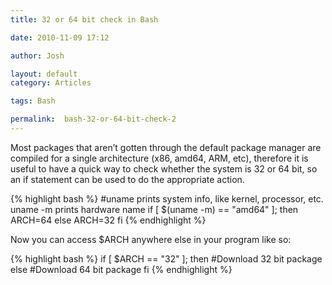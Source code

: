 ```yaml
---
title: 32 or 64 bit check in Bash

date: 2010-11-09 17:12

author: Josh

layout: default
category: Articles

tags: Bash

permalink:  bash-32-or-64-bit-check-2
---
```

Most packages that aren’t gotten through the default package manager are
compiled for a single architecture (x86, amd64, ARM, etc), therefore it
is useful to have a quick way to check whether the system is 32 or 64
bit, so an if statement can be used to do the appropriate action.

{% highlight bash %}
#uname prints system info, like kernel, processor, etc. uname -m prints hardware name
if [ $(uname -m) == "amd64" ]; then
    ARCH=64
else
    ARCH=32
fi
{% endhighlight %}

Now you can access \$ARCH anywhere else in your program like so:

{% highlight bash %}
if [ $ARCH == "32" ]; then
    #Download 32 bit package
else
    #Download 64 bit package
fi
{% endhighlight %}
